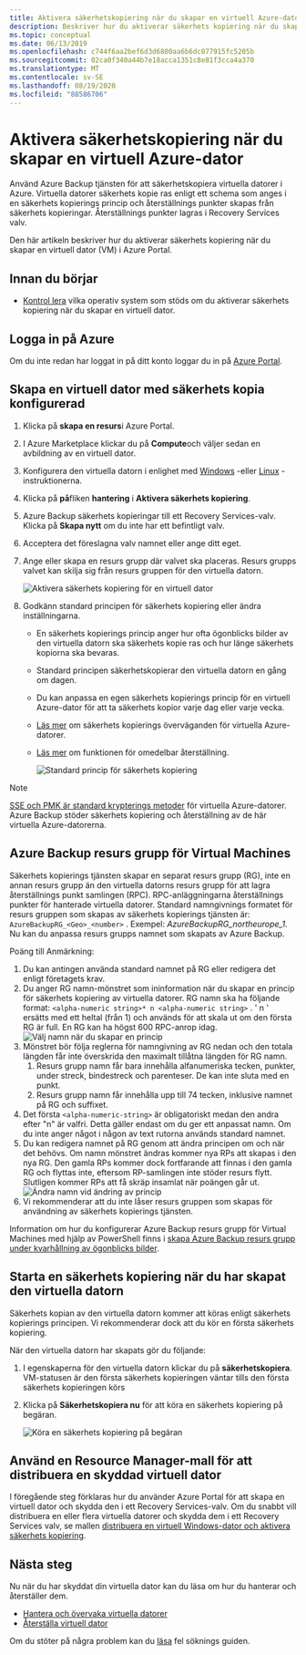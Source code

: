 ```yaml
---
title: Aktivera säkerhetskopiering när du skapar en virtuell Azure-dator
description: Beskriver hur du aktiverar säkerhets kopiering när du skapar en virtuell Azure-dator med Azure Backup.
ms.topic: conceptual
ms.date: 06/13/2019
ms.openlocfilehash: c744f6aa2bef6d3d6800aa6b6dc077915fc5205b
ms.sourcegitcommit: 02ca0f340a44b7e18acca1351c8e81f3cca4a370
ms.translationtype: MT
ms.contentlocale: sv-SE
ms.lasthandoff: 08/19/2020
ms.locfileid: "88586706"
---
```

# <a name="enable-backup-when-you-create-an-azure-vm"></a>Aktivera säkerhetskopiering när du skapar en virtuell Azure-dator

Använd Azure Backup tjänsten för att säkerhetskopiera virtuella datorer i Azure. Virtuella datorer säkerhets kopie ras enligt ett schema som anges i en säkerhets kopierings princip och återställnings punkter skapas från säkerhets kopieringar. Återställnings punkter lagras i Recovery Services valv.

Den här artikeln beskriver hur du aktiverar säkerhets kopiering när du skapar en virtuell dator (VM) i Azure Portal.  

## <a name="before-you-start"></a>Innan du börjar

- [Kontrol lera](backup-support-matrix-iaas.md#supported-backup-actions) vilka operativ system som stöds om du aktiverar säkerhets kopiering när du skapar en virtuell dator.

## <a name="sign-in-to-azure"></a>Logga in på Azure

Om du inte redan har loggat in på ditt konto loggar du in på [Azure Portal](https://portal.azure.com).

## <a name="create-a-vm-with-backup-configured"></a>Skapa en virtuell dator med säkerhets kopia konfigurerad

1. Klicka på **skapa en resurs**i Azure Portal.

2. I Azure Marketplace klickar du på **Compute**och väljer sedan en avbildning av en virtuell dator.

3. Konfigurera den virtuella datorn i enlighet med [Windows](../virtual-machines/windows/quick-create-portal.md) -eller [Linux](../virtual-machines/linux/quick-create-portal.md) -instruktionerna.

4. Klicka på **på**fliken **hantering** i **Aktivera säkerhets kopiering**.
5. Azure Backup säkerhets kopieringar till ett Recovery Services-valv. Klicka på **Skapa nytt** om du inte har ett befintligt valv.
6. Acceptera det föreslagna valv namnet eller ange ditt eget.
7. Ange eller skapa en resurs grupp där valvet ska placeras. Resurs grupps valvet kan skilja sig från resurs gruppen för den virtuella datorn.

    ![Aktivera säkerhets kopiering för en virtuell dator](./media/backup-during-vm-creation/enable-backup.png)

8. Godkänn standard principen för säkerhets kopiering eller ändra inställningarna.
    - En säkerhets kopierings princip anger hur ofta ögonblicks bilder av den virtuella datorn ska säkerhets kopie ras och hur länge säkerhets kopiorna ska bevaras.
    - Standard principen säkerhetskopierar den virtuella datorn en gång om dagen.
    - Du kan anpassa en egen säkerhets kopierings princip för en virtuell Azure-dator för att ta säkerhets kopior varje dag eller varje vecka.
    - [Läs mer](backup-azure-vms-introduction.md#backup-and-restore-considerations) om säkerhets kopierings överväganden för virtuella Azure-datorer.
    - [Läs mer](backup-instant-restore-capability.md) om funktionen för omedelbar återställning.

      ![Standard princip för säkerhets kopiering](./media/backup-during-vm-creation/daily-policy.png)

>[!NOTE]
>[SSE och PMK är standard krypterings metoder](backup-encryption.md) för virtuella Azure-datorer. Azure Backup stöder säkerhets kopiering och återställning av de här virtuella Azure-datorerna.

## <a name="azure-backup-resource-group-for-virtual-machines"></a>Azure Backup resurs grupp för Virtual Machines

Säkerhets kopierings tjänsten skapar en separat resurs grupp (RG), inte en annan resurs grupp än den virtuella datorns resurs grupp för att lagra återställnings punkt samlingen (RPC). RPC-anläggningarna återställnings punkter för hanterade virtuella datorer. Standard namngivnings formatet för resurs gruppen som skapas av säkerhets kopierings tjänsten är: `AzureBackupRG_<Geo>_<number>` . Exempel: *AzureBackupRG_northeurope_1*. Nu kan du anpassa resurs grupps namnet som skapats av Azure Backup.

Poäng till Anmärkning:

1. Du kan antingen använda standard namnet på RG eller redigera det enligt företagets krav.
2. Du anger RG namn-mönstret som ininformation när du skapar en princip för säkerhets kopiering av virtuella datorer. RG namn ska ha följande format: `<alpha-numeric string>* n <alpha-numeric string>` . ' n ' ersätts med ett heltal (från 1) och används för att skala ut om den första RG är full. En RG kan ha högst 600 RPC-anrop idag.
              ![Välj namn när du skapar en princip](./media/backup-during-vm-creation/create-policy.png)
3. Mönstret bör följa reglerna för namngivning av RG nedan och den totala längden får inte överskrida den maximalt tillåtna längden för RG namn.
    1. Resurs grupp namn får bara innehålla alfanumeriska tecken, punkter, under streck, bindestreck och parenteser. De kan inte sluta med en punkt.
    2. Resurs grupp namn får innehålla upp till 74 tecken, inklusive namnet på RG och suffixet.
4. Det första `<alpha-numeric-string>` är obligatoriskt medan den andra efter "n" är valfri. Detta gäller endast om du ger ett anpassat namn. Om du inte anger något i någon av text rutorna används standard namnet.
5. Du kan redigera namnet på RG genom att ändra principen om och när det behövs. Om namn mönstret ändras kommer nya RPs att skapas i den nya RG. Den gamla RPs kommer dock fortfarande att finnas i den gamla RG och flyttas inte, eftersom RP-samlingen inte stöder resurs flytt. Slutligen kommer RPs att få skräp insamlat när poängen går ut.
![Ändra namn vid ändring av princip](./media/backup-during-vm-creation/modify-policy.png)
6. Vi rekommenderar att du inte låser resurs gruppen som skapas för användning av säkerhets kopierings tjänsten.

Information om hur du konfigurerar Azure Backup resurs grupp för Virtual Machines med hjälp av PowerShell finns i [skapa Azure Backup resurs grupp under kvarhållning av ögonblicks bilder](backup-azure-vms-automation.md#creating-azure-backup-resource-group-during-snapshot-retention).

## <a name="start-a-backup-after-creating-the-vm"></a>Starta en säkerhets kopiering när du har skapat den virtuella datorn

Säkerhets kopian av den virtuella datorn kommer att köras enligt säkerhets kopierings principen. Vi rekommenderar dock att du kör en första säkerhets kopiering.

När den virtuella datorn har skapats gör du följande:

1. I egenskaperna för den virtuella datorn klickar du på **säkerhetskopiera**. VM-statusen är den första säkerhets kopieringen väntar tills den första säkerhets kopieringen körs
2. Klicka på **Säkerhetskopiera nu** för att köra en säkerhets kopiering på begäran.

    ![Köra en säkerhets kopiering på begäran](./media/backup-during-vm-creation/run-backup.png)

## <a name="use-a-resource-manager-template-to-deploy-a-protected-vm"></a>Använd en Resource Manager-mall för att distribuera en skyddad virtuell dator

I föregående steg förklaras hur du använder Azure Portal för att skapa en virtuell dator och skydda den i ett Recovery Services-valv. Om du snabbt vill distribuera en eller flera virtuella datorer och skydda dem i ett Recovery Services valv, se mallen [distribuera en virtuell Windows-dator och aktivera säkerhets kopiering](https://azure.microsoft.com/resources/templates/101-recovery-services-create-vm-and-configure-backup/).

## <a name="next-steps"></a>Nästa steg

Nu när du har skyddat din virtuella dator kan du läsa om hur du hanterar och återställer dem.

- [Hantera och övervaka virtuella datorer](backup-azure-manage-vms.md)
- [Återställa virtuell dator](backup-azure-arm-restore-vms.md)

Om du stöter på några problem kan du [läsa](backup-azure-vms-troubleshoot.md) fel söknings guiden.
